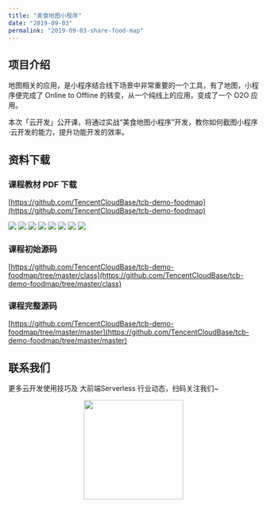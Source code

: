```yaml
---
title: "美食地图小程序"
date: "2019-09-03"
permalink: "2019-09-03-share-food-map"
---
```


## 项目介绍

地图相关的应用，是小程序结合线下场景中非常重要的一个工具，有了地图，小程序便完成了 Online to Offline 的转变，从一个纯线上的应用，变成了一个 O2O 应用。

本次「云开发」公开课，将通过实战“美食地图小程序”开发，教你如何截图小程序·云开发的能力，提升功能开发的效率。

## 资料下载

### 课程教材 PDF 下载

[https://github.com/TencentCloudBase/tcb-demo-foodmap](https://github.com/TencentCloudBase/tcb-demo-foodmap)

![](https://puui.qpic.cn/vupload/0/1566898352360_mcvc513vsa.png/0)
![](https://puui.qpic.cn/vupload/0/1566898496116_tlcptjed9bg.png/0)
![](https://puui.qpic.cn/vupload/0/1566898602506_zyrjwy832c.png/0)
![](https://puui.qpic.cn/vupload/0/1566898744410_rkahhihgky.png/0)
![](https://puui.qpic.cn/vupload/0/1566898830781_mk27lsf93k.png/0)
![](https://puui.qpic.cn/vupload/0/1566898975473_m56kq6m5h6.png/0)
![](https://puui.qpic.cn/vupload/0/1566899080059_lb3pja5ygoo.png/0)
![](https://puui.qpic.cn/vupload/0/1566899220773_ysdmhnwaaxc.png/0)

### 课程初始源码

[https://github.com/TencentCloudBase/tcb-demo-foodmap/tree/master/class](https://github.com/TencentCloudBase/tcb-demo-foodmap/tree/master/class)

### 课程完整源码

[https://github.com/TencentCloudBase/tcb-demo-foodmap/tree/master/master](https://github.com/TencentCloudBase/tcb-demo-foodmap/tree/master/master)

## 联系我们

更多云开发使用技巧及 大前端Serverless 行业动态，扫码关注我们~

<p align="center">
    <img src="https://puui.qpic.cn/vupload/0/20190603_1559545575934_lettsbvkvdn.jpeg/0" width="200px">
</p>


